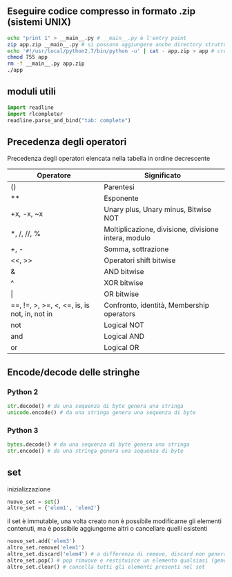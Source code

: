 
## Eseguire codice compresso in formato .zip (sistemi UNIX)

```sh
echo "print 1" > __main__.py # __main__.py è l'entry point
zip app.zip __main__.py # si possono aggiungere anche directory strutturate come package di python
echo '#!/usr/local/python2.7/bin/python -u' | cat - app.zip > app # creazione di un eseguibile con shebang
chmod 755 app
rm -f __main__.py app.zip
./app
```

## moduli utili

```py
import readline
import rlcompleter
readline.parse_and_bind("tab: complete")
```

## Precedenza degli operatori

Precedenza degli operatori elencata nella tabella in ordine decrescente

| Operatore                                    | Significato                                          |
|----------------------------------------------|------------------------------------------------------|
| ()                                           | Parentesi                                            |
| **                                           | Esponente                                            |
| +x, -x, ~x                                   | Unary plus, Unary minus, Bitwise NOT                 |
| *, /, //, %                                  | Moltiplicazione, divisione, divisione intera, modulo |
| +, -                                         | Somma, sottrazione                                   |
| <<, >>                                       | Operatori shift bitwise                              |
| &                                            | AND bitwise                                          |
| ^                                            | XOR bitwise                                          |
| \|                                            | OR bitwise                                           |
| ==, !=, >, >=, <, <=, is, is not, in, not in | Confronto, identità, Membership operators            |
| not                                          | Logical NOT                                          |
| and                                          | Logical AND                                          |
| or                                           | Logical OR                                           |

## Encode/decode delle stringhe

### Python 2

```py
str.decode() # da una sequenza di byte genera una stringa
unicode.encode() # da una stringa genera una sequenza di byte
```

### Python 3

```py
bytes.decode() # da una sequenza di byte genera una stringa
str.encode() # da una stringa genera una sequenza di byte
```

## set

inizializzazione

```py
nuovo_set = set()
altro_set = {'elem1', 'elem2'}
```

il set è immutable, una volta creato non è possibile modificarne gli elementi contenuti, ma è possibile aggiungerne altri o cancellare quelli esistenti

```py
nuovo_set.add('elem3')
altro_set.remove('elem1')
altro_set.discard('elem4') # a differenza di remove, discard non genera un errore se l'elemento non esiste nel set
altro_set.pop() # pop rimuove e restituisce un elemento qualsiasi (genera un errore se il set è vuoto)
altro_set.clear() # cancella tutti gli elementi presenti nel set
```

